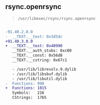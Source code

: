 ## rsync.openrsync

> `/usr/libexec/rsync/rsync.openrsync`

```diff

-91.40.2.0.0
-  __TEXT.__text: 0x3d5dc
+91.40.3.0.0
+  __TEXT.__text: 0x40990
   __TEXT.__auth_stubs: 0xc00
   __TEXT.__const: 0x56d8
   __TEXT.__cstring: 0x67c1

   - /usr/lib/libresolv.9.dylib
   - /usr/lib/libsbuf.dylib
   - /usr/lib/libutil.dylib
-  Functions: 998
+  Functions: 1015
   Symbols:   216
   CStrings:  1765
 

```
